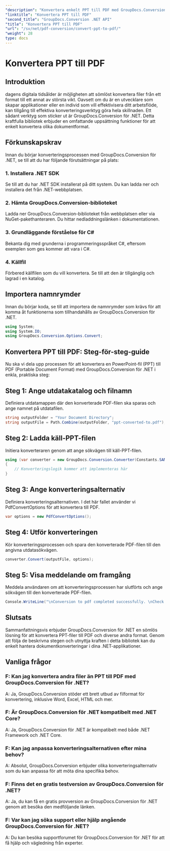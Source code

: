 ```yaml
---
"description": "Konvertera enkelt PPT till PDF med GroupDocs.Conversion för .NET. Njut av sömlös dokumentkonvertering med anpassningsbara alternativ."
"linktitle": "Konvertera PPT till PDF"
"second_title": "GroupDocs.Conversion .NET API"
"title": "Konvertera PPT till PDF"
"url": "/sv/net/pdf-conversion/convert-ppt-to-pdf/"
"weight": 28
type: docs
---
```

# Konvertera PPT till PDF

## Introduktion
dagens digitala tidsålder är möjligheten att sömlöst konvertera filer från ett format till ett annat av största vikt. Oavsett om du är en utvecklare som skapar applikationer eller en individ som vill effektivisera ditt arbetsflöde, kan tillgång till effektiva konverteringsverktyg göra hela skillnaden. Ett sådant verktyg som sticker ut är GroupDocs.Conversion för .NET. Detta kraftfulla bibliotek erbjuder en omfattande uppsättning funktioner för att enkelt konvertera olika dokumentformat.
## Förkunskapskrav
Innan du börjar konverteringsprocessen med GroupDocs.Conversion för .NET, se till att du har följande förutsättningar på plats:
### 1. Installera .NET SDK
Se till att du har .NET SDK installerat på ditt system. Du kan ladda ner och installera det från .NET-webbplatsen.
### 2. Hämta GroupDocs.Conversion-biblioteket
Ladda ner GroupDocs.Conversion-biblioteket från webbplatsen eller via NuGet-pakethanteraren. Du hittar nedladdningslänken i dokumentationen.
### 3. Grundläggande förståelse för C#
Bekanta dig med grunderna i programmeringsspråket C#, eftersom exemplen som ges kommer att vara i C#.
### 4. Källfil
Förbered källfilen som du vill konvertera. Se till att den är tillgänglig och lagrad i en katalog.

## Importera namnrymder
Innan du börjar koda, se till att importera de namnrymder som krävs för att komma åt funktionerna som tillhandahålls av GroupDocs.Conversion för .NET.
```csharp
using System;
using System.IO;
using GroupDocs.Conversion.Options.Convert;
```
## Konvertera PPT till PDF: Steg-för-steg-guide
Nu ska vi dela upp processen för att konvertera en PowerPoint-fil (PPT) till PDF (Portable Document Format) med GroupDocs.Conversion för .NET i enkla, praktiska steg:
## Steg 1: Ange utdatakatalog och filnamn
Definiera utdatamappen där den konverterade PDF-filen ska sparas och ange namnet på utdatafilen.
```csharp
string outputFolder = "Your Document Directory";
string outputFile = Path.Combine(outputFolder, "ppt-converted-to.pdf");
```
## Steg 2: Ladda käll-PPT-filen
Initiera konverteraren genom att ange sökvägen till käll-PPT-filen.
```csharp
using (var converter = new GroupDocs.Conversion.Converter(Constants.SAMPLE_PPT))
{
    // Konverteringslogik kommer att implementeras här
}
```
## Steg 3: Ange konverteringsalternativ
Definiera konverteringsalternativen. I det här fallet använder vi PdfConvertOptions för att konvertera till PDF.
```csharp
var options = new PdfConvertOptions();
```
## Steg 4: Utför konverteringen
Kör konverteringsprocessen och spara den konverterade PDF-filen till den angivna utdatasökvägen.
```csharp
converter.Convert(outputFile, options);
```
## Steg 5: Visa meddelande om framgång
Meddela användaren om att konverteringsprocessen har slutförts och ange sökvägen till den konverterade PDF-filen.
```csharp
Console.WriteLine("\nConversion to pdf completed successfully. \nCheck output in {0}", outputFolder);
```

## Slutsats
Sammanfattningsvis erbjuder GroupDocs.Conversion för .NET en sömlös lösning för att konvertera PPT-filer till PDF och diverse andra format. Genom att följa de beskrivna stegen och utnyttja kraften i detta bibliotek kan du enkelt hantera dokumentkonverteringar i dina .NET-applikationer.
## Vanliga frågor
### F: Kan jag konvertera andra filer än PPT till PDF med GroupDocs.Conversion för .NET?
A: Ja, GroupDocs.Conversion stöder ett brett utbud av filformat för konvertering, inklusive Word, Excel, HTML och mer.
### F: Är GroupDocs.Conversion för .NET kompatibelt med .NET Core?
A: Ja, GroupDocs.Conversion för .NET är kompatibelt med både .NET Framework och .NET Core.
### F: Kan jag anpassa konverteringsalternativen efter mina behov?
A: Absolut, GroupDocs.Conversion erbjuder olika konverteringsalternativ som du kan anpassa för att möta dina specifika behov.
### F: Finns det en gratis testversion av GroupDocs.Conversion för .NET?
A: Ja, du kan få en gratis provversion av GroupDocs.Conversion för .NET genom att besöka den medföljande länken.
### F: Var kan jag söka support eller hjälp angående GroupDocs.Conversion för .NET?
A: Du kan besöka supportforumet för GroupDocs.Conversion för .NET för att få hjälp och vägledning från experter.
